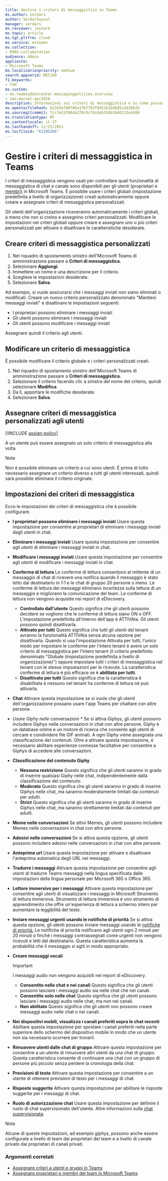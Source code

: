 ```yaml
---
title: Gestire i criteri di messaggistica in Teams
ms.author: serdars
author: SerdarSoysal
manager: serdars
ms.reviewer: jastark
ms.topic: article
ms.tgt.pltfrm: cloud
ms.service: msteams
ms.collection:
- M365-collaboration
audience: Admin
appliesto:
- Microsoft Teams
ms.localizationpriority: medium
search.appverid: MET150
f1.keywords:
- CSH
ms.custom:
- ms.teamsadmincenter.messagingpolicies.overview
- seo-marvel-apr2020
description: Informazioni sui criteri di messaggistica e su come possono essere usati per controllare la messaggistica chat in Teams.
ms.openlocfilehash: b2163e780706a17b7793f8451b1bdb85a1830b2b
ms.sourcegitcommit: 7cc7e237b0da270c9cf4a3e535db16dd113e4300
ms.translationtype: MT
ms.contentlocale: it-IT
ms.lasthandoff: 11/25/2021
ms.locfileid: "61205266"
---
```

# <a name="manage-messaging-policies-in-teams"></a>Gestire i criteri di messaggistica in Teams

<!--- Add zone marker here--->

I criteri di messaggistica vengono usati per controllare quali funzionalità di messaggistica di chat e canale sono disponibili per gli utenti (proprietari e [membri)](assign-roles-permissions.md) in Microsoft Teams. È possibile usare i criteri globali (impostazione predefinita a livello di organizzazione) creati automaticamente oppure creare e assegnare criteri di messaggistica personalizzati.

Gli utenti dell'organizzazione riceveranno automaticamente i criteri globali, a meno che non si creino e assegnino criteri personalizzati. Modificare le impostazioni nei criteri globali oppure creare e assegnare uno o più criteri personalizzati per attivare o disattivare le caratteristiche desiderate.

## <a name="create-a-custom-messaging-policy"></a>Creare criteri di messaggistica personalizzati

1. Nel riquadro di spostamento sinistro dell'Microsoft Teams di amministrazione passare a **Criteri di messaggistica.**
2. Selezionare **Aggiungi**.
3. Immettere un nome e una descrizione per il criterio.
4. Scegliere le impostazioni desiderate.
5. Selezionare **Salva**.

Ad esempio, si vuole assicurarsi che i messaggi inviati non siano eliminati o modificati. Creare un nuovo criterio personalizzato denominato "Mantieni messaggi inviati" e disattivare le impostazioni seguenti:

- I proprietari possono eliminare i messaggi inviati
- Gli utenti possono eliminare i messaggi inviati
- Gli utenti possono modificare i messaggi inviati

Assegnare quindi il criterio agli utenti.

## <a name="edit-a-messaging-policy"></a>Modificare un criterio di messaggistica

È possibile modificare il criterio globale e i criteri personalizzati creati.

1. Nel riquadro di spostamento sinistro dell'Microsoft Teams di amministrazione passare a **Criteri di messaggistica.**
2. Selezionare il criterio facendo clic a sinistra del nome del criterio, quindi selezionare **Modifica**.
3. Da lì, apportare le modifiche desiderate.
4. Selezionare **Salva**.

## <a name="assign-a-custom-messaging-policy-to-users"></a>Assegnare criteri di messaggistica personalizzati agli utenti

[!INCLUDE [assign-policy](includes/assign-policy.md)]

A un utente può essere assegnato un solo criterio di messaggistica alla volta.

> [!NOTE]
> Non è possibile eliminare un criterio a cui sono utenti. È prima di tutto necessario assegnare un criterio diverso a tutti gli utenti interessati, quindi sarà possibile eliminare il criterio originale.

<!--- End zone marker here--->

## <a name="messaging-policy-settings"></a>Impostazioni dei criteri di messaggistica

Ecco le impostazioni dei criteri di messaggistica che è possibile configurare.

- **I proprietari possono eliminare i messaggi inviati**  Usare questa impostazione per consentire ai proprietari di eliminare i messaggi inviati dagli utenti in chat.
- **Eliminare i messaggi inviati** Usare questa impostazione per consentire agli utenti di eliminare i messaggi inviati in chat.
- **Modificare i messaggi inviati** Usare questa impostazione per consentire agli utenti di modificare i messaggi inviati in chat.
- **Conferme di lettura** Le conferme di lettura consentono al mittente di un messaggio di chat di ricevere una notifica quando il messaggio è stato letto dal destinatario in 1:1 e le chat di gruppo 20 persone o meno. Le conferme di lettura dei messaggi eliminano incertezze sulla lettura di un messaggio e migliorano la comunicazione del team. Le conferme di lettura non vengono acquisite nei report di eDiscovery.  
    - **Controllato dall'utente** Questo significa che gli utenti possono decidere se vogliono che le conferme di lettura siano ON o OFF. L'impostazione predefinita all'interno dell'app è ATTIVAta. Gli utenti possono quindi disattivarla.
    - **Attivato per tutti** Questo significa che tutti gli utenti del tenant avranno la funzionalità ATTIVAta senza alcuna opzione per disattivarla. Quando si  usa l'impostazione Attivata per tutti, l'unico modo per impostare le conferme per l'intero tenant è avere un solo criterio di messaggistica per l'intero tenant (il criterio predefinito denominato "Globale (impostazione predefinita a livello di organizzazione)") oppure impostare tutti i criteri di messaggistica nel tenant con le stesse impostazioni per le ricevute. La caratteristica conferme di lettura è più efficace se è **abilitata per tutti**.
    - **Disattivato per tutti** Questo significa che la caratteristica è disabilitata e nessuno nel tenant ha conferme di lettura né può attivarla.
<a name="bkchat"> </a>

- **Chat**  Attivare questa impostazione se si vuole che gli utenti dell'organizzazione possano usare l'app Teams per chattare con altre persone.
- *Usare Giphy nelle* conversazioni * Se si attiva Giphys, gli utenti possono includere Giphys nelle conversazioni in chat con altre persone. Giphy è un database online e un motore di ricerca che consente agli utenti di cercare e condividere file GIF animati. A ogni Giphy viene assegnata una classificazione dei contenuti. Oltre a attivare questa impostazione, è [](/deployoffice/privacy/manage-privacy-controls#policy-setting-for-optional-connected-experiences) necessario abilitare esperienze connesse facoltative per consentire a Giphys di accedere alle conversazioni.
- **Classificazione del contenuto Giphy**
  - **Nessuna restrizione** Questo significa che gli utenti saranno in grado di inserire qualsiasi Giphy nelle chat, indipendentemente dalla classificazione del contenuto.
  - **Moderato**  Questo significa che gli utenti saranno in grado di inserire Giphys nelle chat, ma saranno moderatamente limitati dai contenuti per adulti.
  - **Strict**  Questo significa che gli utenti saranno in grado di inserire Giphys nelle chat, ma saranno strettamente limitati dai contenuti per adulti.
- **Meme nelle conversazioni** Se attivi Memes, gli utenti possono includere Memes nelle conversazioni in chat con altre persone.
- **Adesivi nelle conversazioni** Se si attiva questa opzione, gli utenti possono includere adesivi nelle conversazioni in chat con altre persone.
- **Anteprime url** Usare questa impostazione per attivare o disattivare l'anteprima automatica degli URL nei messaggi.
- **Tradurre i messaggi** Attivare questa impostazione per consentire agli utenti di tradurre Teams messaggi nella lingua specificata dalle impostazioni della lingua personale per Microsoft 365 o Office 365.
- **Lettore immersivo per i messaggi** Attivare questa impostazione per consentire agli utenti di visualizzare i messaggi in Microsoft Strumento di lettura immersiva. Strumento di lettura immersiva è uno strumento di apprendimento che offre un'esperienza di lettura a schermo intero per aumentare la leggibilità del testo.
- **Inviare messaggi urgenti usando le notifiche di priorità** Se si attiva questa opzione, gli utenti possono inviare messaggi usando le [notifiche di priorità.](https://support.microsoft.com/article/mark-a-message-as-important-or-urgent-in-teams-ea99d5b6-1317-4550-8d75-86ff14cd4462) Le notifiche di priorità notificano agli utenti ogni 2  minuti per 20 minuti o finché i messaggi contrassegnati come urgenti non vengono ricevuti e letti dal destinatario. Questa caratteristica aumenta la probabilità che il messaggio si agiti in modo appropriato.
- **Creare messaggi vocali**
  > [!Important]
  > I messaggi audio non vengono acquisiti nei report di eDiscovery.
  - **Consentito nelle chat e nei canali** Questo significa che gli utenti possono lasciare i messaggi audio sia nelle chat che nei canali.
  - **Consentito solo nelle chat** Questo significa che gli utenti possono lasciare i messaggi audio nelle chat, ma non nei canali.
  - **Non abilitato** Questo significa che gli utenti non possono creare messaggi audio nelle chat o nei canali.  
- **Nei dispositivi mobili, visualizza i canali preferiti sopra le chat recenti** Abilitare questa impostazione per spostare i canali preferiti nella parte superiore dello schermo del dispositivo mobile in modo che un utente non sia necessario scorrere per trovarli.
- **Rimuovere utenti dalle chat di gruppo** Attivare questa impostazione per consentire a un utente di rimuovere altri utenti da una chat di gruppo. Questa caratteristica consente di continuare una chat con un gruppo di persone più piccolo senza perdere la cronologia della chat.
- **Previsioni di testo** Attivare questa impostazione per consentire a un utente di ottenere previsioni di testo per i messaggi di chat.
- **Risposte suggerite**  Attivare questa impostazione per abilitare le risposte suggerite per i messaggi di chat.
- **Ruolo di autorizzazione chat** Usare questa impostazione per definire il ruolo di chat supervisionato dell'utente.  Altre informazioni sulla [chat supervisionata](supervise-chats-edu.md).

> [!NOTE]
> Alcune di queste impostazioni, ad esempio giphys, possono anche essere configurate a livello di team dai proprietari del team e a livello di canale privato dai proprietari di canali privati.

### <a name="related-topics"></a>Argomenti correlati

- [Assegnare criteri a utenti e gruppi in Teams](assign-policies-users-and-groups.md)
- [Assegnare proprietari e membri del team in Microsoft Teams](assign-roles-permissions.md)
